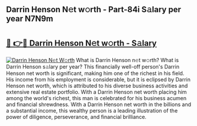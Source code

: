 ## Darrin Henson N𝚎t w𝚘rth - Part-84i S𝚊lary per year N7N9m

# <h2><a href="http://gc4naz.nevu.top/?p=Darrin+Henson">🔗 👉🔴 Darrin Henson N𝚎t w𝚘rth - S𝚊lary</a></h2>

[![Darrin Henson N𝚎t W𝚘rth](https://i.imgur.com/Oavwk0R.jpeg)](http://gc4naz.nevu.top/?p=Darrin+Henson)
What is Darrin Henson n𝚎t w𝚘rth? What is Darrin Henson s𝚊lary per year?
This financially well-off person's Darrin Henson net worth is significant, making him one of the richest in his field. His income from his employment is considerable, but it is eclipsed by Darrin Henson net worth, which is attributed to his diverse business activities and extensive real estate portfolio. With a Darrin Henson net worth placing him among the world's richest, this man is celebrated for his business acumen and financial shrewdness. With a Darrin Henson net worth in the billions and a substantial income, this wealthy person is a leading illustration of the power of diligence, perseverance, and financial brilliance.
